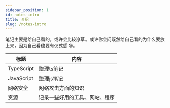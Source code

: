 ```yaml
---
sidebar_position: 1
id: notes-intro
title: 介绍
slug: /notes-intro
---
```


笔记主要是给自己看的，或许会比较潦草。或许你会问既然给自己看的为什么要放上来，因为自己看也要有仪式感 😎。

| 标题 | 内容 |
|-|-|
| TypeScript | 整理ts笔记 |
| JavaScript | 整理js笔记 |
| 网络安全 | 网络攻击方面的知识 |
| 资源 | 记录一些好用的工具、网站、程序 |